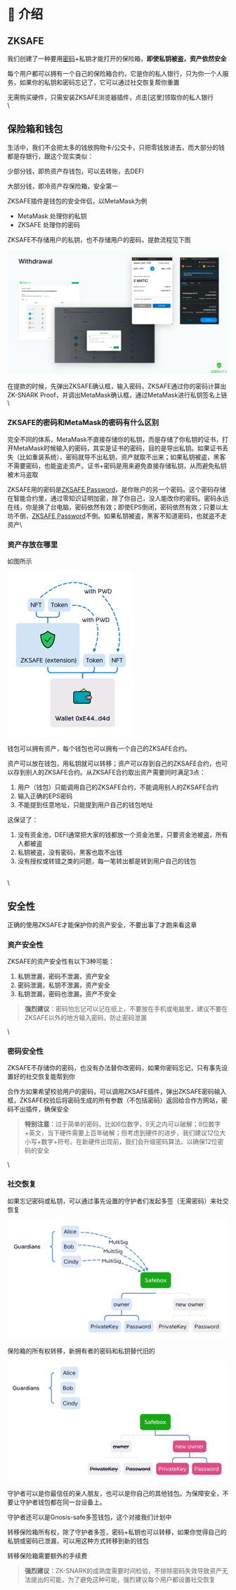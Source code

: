 # 👋 介绍

## ZKSAFE

我们创建了一种要用[密码](../zkpass/zkpass.md)+私钥才能打开的保险箱，**即使私钥被盗，资产依然安全**

每个用户都可以拥有一个自己的保险箱合约，它是你的私人银行，只为你一个人服务，如果你的私钥和密码忘记了，它可以通过社交恢复帮你重置

无需购买硬件，只需安装ZKSAFE浏览器插件，点击\[这里]领取你的私人银行\
\


## 保险箱和钱包

生活中，我们不会把太多的钱放购物卡/公交卡，只把零钱放进去，而大部分的钱都是存银行，跟这个现实类似：

少部分钱，即热资产存钱包，可以去转账，去DEFI

大部分钱，即冷资产存保险箱，安全第一

ZKSAFE插件是钱包的安全伴侣，以MetaMask为例

* MetaMask 处理你的私钥
* ZKSAFE 处理你的密码

ZKSAFE不存储用户的私钥，也不存储用户的密码，提款流程见下图

![](../images/withdrawal.png)

在提款的时候，先弹出ZKSAFE确认框，输入密码，ZKSAFE通过你的密码计算出ZK-SNARK Proof，并调出MetaMask确认框，通过MetaMask进行私钥签名上链\


### ZKSAFE的密码和MetaMask的密码有什么区别

完全不同的体系，MetaMask不直接存储你的私钥，而是存储了你私钥的证书，打开MetaMask时候输入的密码，其实是证书的密码，目的是导出私钥。如果证书丢失（比如重装系统），密码就导不出私钥，资产就取不出来；如果私钥被盗，黑客不需要密码，也能盗走资产。证书+密码是用来避免直接存储私钥，从而避免私钥被木马盗取

ZKSAFE用的密码是[ZKSAFE Password](../zkpass/zkpass.md)，是你账户的另一个密码。这个密码存储在智能合约里，通过零知识证明加密，除了你自己，没人能改你的密码。密码永远在线，你是换了台电脑，密码依然有效；即使EPS倒闭，密码依然有效；只要以太坊不倒，[ZKSAFE Password](../zkpass/zkpass.md)不倒。如果私钥被盗，黑客不知道密码，也就盗不走资产\


### 资产存放在哪里

如图所示

![](../images/zksafe-wallet.png)

钱包可以拥有资产，每个钱包也可以拥有一个自己的ZKSAFE合约。

资产可以放在钱包，用私钥就可以转移；资产可以存到自己的ZKSAFE合约，也可以存到别人的ZKSAFE合约。从ZKSAFE合约取出资产需要同时满足3点：

1. 用户（钱包）只能调用自己的ZKSAFE合约，不能调用别人的ZKSAFE合约
2. 输入正确的EPS密码
3. 不能提到任意地址，只能提到用户自己的钱包地址

这保证了：

1. 没有资金池，DEFI通常把大家的钱都放一个资金池里，只要资金池被盗，所有人都被盗
2. 私钥被盗，没有密码，黑客也取不出钱
3. 没有授权或转错之类的问题，每一笔转出都是转到用户自己的钱包

\
\


## 安全性

正确的使用ZKSAFE才能保护你的资产安全，不要出事了才跑来看这章

### 资产安全性

ZKSAFE的资产安全性有以下3种可能：

1. 私钥泄漏，密码不泄漏，资产安全
2. 密码泄漏，私钥不泄漏，资产安全
3. 私钥泄漏，密码也泄漏，资产不安全

> **强烈建议**：密码怕忘记可以记在纸上，不要放在手机或电脑里，建议不要在ZKSAFE以外的地方输入密码，防止密码泄漏

\


### 密码安全性

ZKSAFE不存储你的密码，也没有办法替你改密码，如果你密码忘记，只有事先设置好的社交恢复能帮到你

合作方如果希望校验用户的密码，可以调用ZKSAFE插件，弹出ZKSAFE密码输入框，ZKSAFE校验后将密码生成的所有参数（不包括密码）返回给合作方网站，密码不出插件，确保安全

> **特别注意**：过于简单的密码，比如6位数字，9天之内可以破解；8位数字+英文，当下硬件需要上百年破解；但考虑到硬件的进步，我们建议12位大小写+数字+符号。在新硬件出现前，我们会升级密码算法，以确保12位密码的安全

\


### 社交恢复

如果忘记密码或私钥，可以通过事先设置的守护者们发起多签（无需密码）来社交恢复

![](../images/recovery-1.png)

保险箱的所有权转移，新拥有者的密码和私钥替代旧的

![](../images/recovery-2.png)

守护者可以是你最信任的亲人朋友，也可以是你自己的其他钱包。为保障安全，不要让守护者钱包都在同一台设备上。

守护者还可以是Gnosis-safe多签钱包，这个对接我们计划中

转移保险箱所有权，除了守护者多签，密码+私钥也可以转移，如果你觉得自己的私钥或密码已泄漏，可以用这种方式转移到新的钱包

转移保险箱需要额外的手续费

> **强烈建议**：ZK-SNARK的成熟度需要时间检验，不排除密码失效导致资产无法提出的可能，为了避免这种可能，强烈建议每个用户都设置社交恢复
